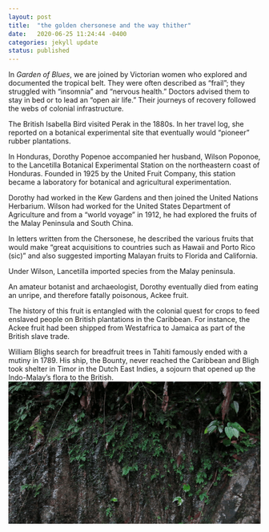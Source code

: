 ```yaml
---
layout: post
title:  "the golden chersonese and the way thither"
date:   2020-06-25 11:24:44 -0400
categories: jekyll update
status: published
---
```

In *Garden of Blues*, we are joined by Victorian women who explored and documented the tropical belt. They were often described as “frail”; they struggled with “insomnia” and “nervous health.” Doctors advised them to stay in bed or to lead an “open air life.” Their journeys of recovery followed the webs of colonial infrastructure. 

The British Isabella Bird visited Perak in the 1880s. In her travel log, she reported on a botanical experimental site that eventually would “pioneer” rubber plantations. 

In Honduras, Dorothy Popenoe accompanied her husband, Wilson Poponoe, to the Lancetilla Botanical Experimental Station on the northeastern coast of Honduras. Founded in 1925 by the United Fruit Company, this station became a laboratory for botanical and agricultural experimentation. 

Dorothy had worked in the Kew Gardens and then joined the United Nations Herbarium. Wilson had worked for the United States Department of Agriculture and from a “world voyage” in 1912, he had explored the fruits of the Malay Peninsula and South China. 

In letters written from the Chersonese, he described the various fruits that would make “great acquisitions to countries such as Hawaii and Porto Rico (sic)” and also suggested importing Malayan fruits to Florida and California.

Under Wilson, Lancetilla imported species from the Malay peninsula.

An amateur botanist and archaeologist, Dorothy eventually died from eating an unripe, and therefore fatally poisonous, Ackee fruit. 

The history of this fruit is entangled with the colonial quest for crops to feed enslaved people on British plantations in the Caribbean. For instance, the Ackee fruit had been shipped from Westafrica to Jamaica as part of the British slave trade. 

William Blighs search for breadfruit trees in Tahiti famously ended with a mutiny in 1789. His ship, the Bounty, never reached the Caribbean and Bligh took shelter in Timor in the Dutch East Indies, a sojourn that opened up the Indo-Malay’s flora to the British. 
![]( drops.gif ) 
